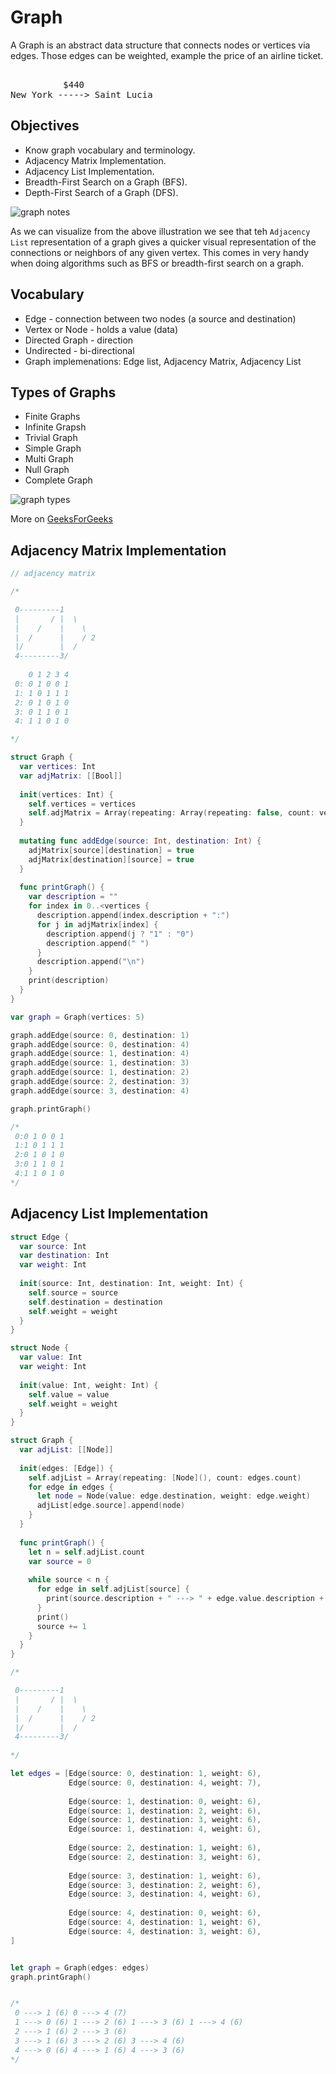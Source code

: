# Graph

A Graph is an abstract data structure that connects nodes or vertices via edges. Those edges can be weighted, example the price of an airline ticket. 

<pre> 
          $440 
New York -----> Saint Lucia 
</pre> 

## Objectives 

* Know graph vocabulary and terminology.
* Adjacency Matrix Implementation.
* Adjacency List Implementation.
* Breadth-First Search on a Graph (BFS).
* Depth-First Search of a Graph (DFS).

![graph notes](https://user-images.githubusercontent.com/1819208/108640224-75fe0500-7466-11eb-9d6c-0b352060560c.jpg)

As we can visualize from the above illustration we see that teh `Adjacency List` representation of a graph gives a quicker visual representation of the connections or neighbors of any given vertex. This comes in very handy when doing algorithms such as BFS or breadth-first search on a graph.

## Vocabulary

* Edge - connection between two nodes (a source and destination) 
* Vertex or Node - holds a value (data)
* Directed Graph - direction 
* Undirected - bi-directional
* Graph implemenations: Edge list, Adjacency Matrix, Adjacency List

## Types of Graphs

* Finite Graphs 
* Infinite Grapsh 
* Trivial Graph 
* Simple Graph 
* Multi Graph
* Null Graph 
* Complete Graph 

![graph types](https://media.geeksforgeeks.org/wp-content/uploads/simplegraph.png)

More on [GeeksForGeeks](https://www.geeksforgeeks.org/graph-types-and-applications/)


## Adjacency Matrix Implementation 

```swift 
// adjacency matrix

/* 

 0---------1
 |       / |  \
 |    /    |    \
 |  /      |    / 2
 |/        |  /
 4---------3/
 
    0 1 2 3 4
 0: 0 1 0 0 1
 1: 1 0 1 1 1
 2: 0 1 0 1 0
 3: 0 1 1 0 1
 4: 1 1 0 1 0

*/

struct Graph {
  var vertices: Int
  var adjMatrix: [[Bool]]
  
  init(vertices: Int) {
    self.vertices = vertices
    self.adjMatrix = Array(repeating: Array(repeating: false, count: vertices), count: vertices)
  }
  
  mutating func addEdge(source: Int, destination: Int) {
    adjMatrix[source][destination] = true
    adjMatrix[destination][source] = true
  }
  
  func printGraph() {
    var description = ""
    for index in 0..<vertices {
      description.append(index.description + ":")
      for j in adjMatrix[index] {
        description.append(j ? "1" : "0")
        description.append(" ")
      }
      description.append("\n")
    }
    print(description)
  }
}

var graph = Graph(vertices: 5)

graph.addEdge(source: 0, destination: 1)
graph.addEdge(source: 0, destination: 4)
graph.addEdge(source: 1, destination: 4)
graph.addEdge(source: 1, destination: 3)
graph.addEdge(source: 1, destination: 2)
graph.addEdge(source: 2, destination: 3)
graph.addEdge(source: 3, destination: 4)

graph.printGraph()

/*
 0:0 1 0 0 1
 1:1 0 1 1 1
 2:0 1 0 1 0
 3:0 1 1 0 1
 4:1 1 0 1 0
*/


```

## Adjacency List Implementation

```swift 
struct Edge {
  var source: Int
  var destination: Int
  var weight: Int
  
  init(source: Int, destination: Int, weight: Int) {
    self.source = source
    self.destination = destination
    self.weight = weight
  }
}

struct Node {
  var value: Int
  var weight: Int
  
  init(value: Int, weight: Int) {
    self.value = value
    self.weight = weight
  }
}

struct Graph {
  var adjList: [[Node]]
  
  init(edges: [Edge]) {
    self.adjList = Array(repeating: [Node](), count: edges.count)
    for edge in edges {
      let node = Node(value: edge.destination, weight: edge.weight)
      adjList[edge.source].append(node)
    }
  }
  
  func printGraph() {
    let n = self.adjList.count
    var source = 0
    
    while source < n {
      for edge in self.adjList[source] {
        print(source.description + " ---> " + edge.value.description + " (\(edge.weight))", terminator: " ")
      }
      print()
      source += 1
    }
  }
}

/*

 0---------1
 |       / |  \
 |    /    |    \
 |  /      |    / 2
 |/        |  /
 4---------3/
 
*/

let edges = [Edge(source: 0, destination: 1, weight: 6),
             Edge(source: 0, destination: 4, weight: 7),
             
             Edge(source: 1, destination: 0, weight: 6),
             Edge(source: 1, destination: 2, weight: 6),
             Edge(source: 1, destination: 3, weight: 6),
             Edge(source: 1, destination: 4, weight: 6),
             
             Edge(source: 2, destination: 1, weight: 6),
             Edge(source: 2, destination: 3, weight: 6),
             
             Edge(source: 3, destination: 1, weight: 6),
             Edge(source: 3, destination: 2, weight: 6),
             Edge(source: 3, destination: 4, weight: 6),
             
             Edge(source: 4, destination: 0, weight: 6),
             Edge(source: 4, destination: 1, weight: 6),
             Edge(source: 4, destination: 3, weight: 6),
]


let graph = Graph(edges: edges)
graph.printGraph()


/*
 0 ---> 1 (6) 0 ---> 4 (7)
 1 ---> 0 (6) 1 ---> 2 (6) 1 ---> 3 (6) 1 ---> 4 (6)
 2 ---> 1 (6) 2 ---> 3 (6)
 3 ---> 1 (6) 3 ---> 2 (6) 3 ---> 4 (6)
 4 ---> 0 (6) 4 ---> 1 (6) 4 ---> 3 (6)
*/
```
